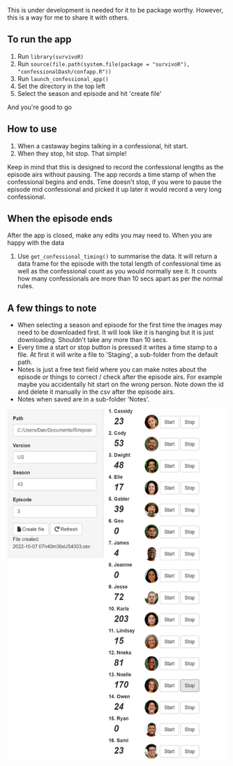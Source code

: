 This is under development is needed for it to be package worthy. However, this is a way for me to share it with others.

## To run the app

1.  Run `library(survivoR)`
2.  Run `source(file.path(system.file(package = "survivoR"), "confessionalDash/confapp.R"))`
3.  Run `launch_confessional_app()`
4.  Set the directory in the top left
5.  Select the season and episode and hit 'create file'

And you're good to go

## How to use

1.  When a castaway begins talking in a confessional, hit start.
2.  When they stop, hit stop. That simple!

Keep in mind that this is designed to record the confessional lengths as the episode airs without pausing. The app records a time stamp of when the confessional begins and ends. Time doesn't stop, if you were to pause the episode mid confessional and picked it up later it would record a very long confessional.

## When the episode ends

After the app is closed, make any edits you may need to. When you are happy with the data

1.  Use `get_confessional_timing()` to summarise the data. It will return a data frame for the episode with the total length of confessional time as well as the confessional count as you would normally see it. It counts how many confessionals are more than 10 secs apart as per the normal rules.

## A few things to note

-   When selecting a season and episode for the first time the images may need to be downloaded first. It will look like it is hanging but it is just downloading. Shouldn't take any more than 10 secs.
-   Every time a start or stop button is pressed it writes a time stamp to a file. At first it will write a file to 'Staging', a sub-folder from the default path.
-   Notes is just a free text field where you can make notes about the episode or things to correct / check after the episode airs. For example maybe you accidentally hit start on the wrong person. Note down the id and delete it manually in the csv after the episode airs.
-   Notes when saved are in a sub-folder 'Notes'.

<center><img src='www/conf-timing.png' height = 800/></center>
